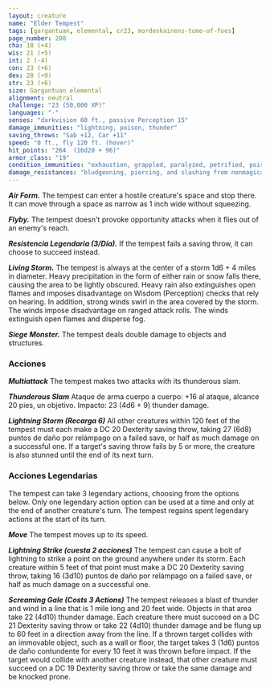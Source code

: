```yaml
---
layout: creature
name: "Elder Tempest"
tags: [gargantuan, elemental, cr23, mordenkainens-tome-of-foes]
page_number: 200
cha: 18 (+4)
wis: 21 (+5)
int: 2 (-4)
con: 23 (+6)
dex: 28 (+9)
str: 23 (+6)
size: Gargantuan elemental
alignment: neutral
challenge: "23 (50,000 XP)"
languages: "-"
senses: "darkvision 60 ft., passive Perception 15"
damage_immunities: "lightning, poison, thunder"
saving_throws: "Sab +12, Car +11"
speed: "0 ft., fly 120 ft. (hover)"
hit_points: "264  (16d20 + 96)"
armor_class: "19"
condition_immunities: "exhaustion, grappled, paralyzed, petrified, poisoned, prone, restrained, stunned"
damage_resistances: "bludgeoning, piercing, and slashing from nonmagical attacks"
---
```


***Air Form.*** The tempest can enter a hostile creature's space and stop there. It can move through a space as narrow as 1 inch wide without squeezing.

***Flyby.*** The tempest doesn't provoke opportunity attacks when it flies out of an enemy's reach.

***Resistencia Legendaria (3/Día).*** If the tempest fails a saving throw, it can choose to succeed instead.

***Living Storm.*** The tempest is always at the center of a storm 1d6 + 4 miles in diameter. Heavy precipitation in the form of either rain or snow falls there, causing the area to be lightly obscured. Heavy rain also extinguishes open flames and imposes disadvantage on Wisdom (Perception) checks that rely on hearing.
In addition, strong winds swirl in the area covered by the storm. The winds impose disadvantage on ranged attack rolls. The winds extinguish open flames and disperse fog.

***Siege Monster.*** The tempest deals double damage to objects and structures.

### Acciones

***Multiattack*** The tempest makes two attacks with its thunderous slam.

***Thunderous Slam*** Ataque de arma cuerpo a cuerpo: +16 al ataque, alcance 20 pies, un objetivo. Impacto: 23 (4d6 + 9) thunder damage.

***Lightning Storm (Recarga 6)*** All other creatures within 120 feet of the tempest must each make a DC 20 Dexterity saving throw, taking 27 (6d8) puntos de daño por relámpago on a failed save, or half as much damage on a successful one. If a target's saving throw fails by 5 or more, the creature is also stunned until the end of its next turn.

### Acciones Legendarias

The tempest can take 3 legendary actions, choosing from the options below. Only one legendary action option can be used at a time and only at the end of another creature's turn. The tempest regains spent legendary actions at the start of its turn.

***Move*** The tempest moves up to its speed.

***Lightning Strike (cuesta 2 acciones)*** The tempest can cause a bolt of lightning to strike a point on the ground anywhere under its storm. Each creature within 5 feet of that point must make a DC 20 Dexterity saving throw, taking 16 (3d10) puntos de daño por relámpago on a failed save, or half as much damage on a successful one.

***Screaming Gale (Costs 3 Actions)*** The tempest releases a blast of thunder and wind in a line that is 1 mile long and 20 feet wide. Objects in that area take 22 (4d10) thunder damage. Each creature there must succeed on a DC 21 Dexterity saving throw or take 22 (4d10) thunder damage and be flung up to 60 feet in a direction away from the line. If a thrown target collides with an immovable object, such as a wall or floor, the target takes 3 (1d6) puntos de daño contundente for every 10 feet it was thrown before impact. If the target would collide with another creature instead, that other creature must succeed on a DC 19 Dexterity saving throw or take the same damage and be knocked prone.